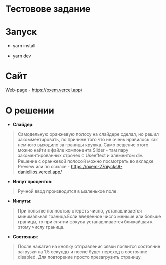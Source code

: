 # Тестовове задание

# Запуск

- yarn install

- yarn dev

# Сайт

Web-page - https://oxem.vercel.app/


# О решении

- **Слайдер**: 
> Самодельную оранжевую полосу на слайдере сделал, но решил закомментировать, по причине того что не очень нравилось как немного выходило за границы кружка.
Само решение этого можно найти в файле компонента Slider - там пару закоментированных строчек с Useeffect и элементом div.
Решение с оранжевой полосой можно посмотреть во вкладке Preview или по ссылке - https://oxem-27qiycks9-daniellios.vercel.app/

- **Инпут процентов**: 
> Ручной ввод производится в маленькое поле.

- **Инпуты**: 
> При попытке полностью стереть число, устанавливается минимальная граница.Если введенное число меньше или больше границы, то при снятии фокуса устанавливается ближайшая к этому числу граница.

- **Состояния**: 
> После нажатия на кнопку отправления зявки появится состояние загрузки на 1.5 секунды и после будет переход в состояние disabled. Для повторение просто презагрузить страницу.

